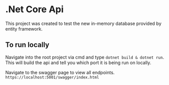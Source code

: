 ﻿# .Net Core Api

This project was created to test the new in-memory database provided by entity framework.

## To run locally

Navigate into the root project via cmd and type `dotnet build & dotnet run`. This will build the api and tell you which port it is being run on locally.

Navigate to the swagger page to view all endpoints. `https://localhost:5001/swagger/index.html`